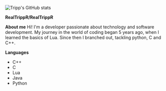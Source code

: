 ![Tripp's GitHub stats](https://github-readme-stats.vercel.app/api?username=RealTrippR&show_icons=true&theme=radical)

**RealTrippR/RealTrippR** 

**About me**
Hi! I'm a developer passionate about technology and software development.
My journey in the world of coding began 5 years ago, when I learned the basics of Lua.
Since then I branched out, tackling python, C and C++.

**Languages**
- C++
- C
- Lua
- Java
- Python
